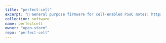 ```yaml
---
title: "perfect-cell"
excerpt: "🐞 General purpose firmware for cell-enabled PSoC motes: https://github.com/open-storm/perfect-cell"
collection: software
name: perfectcell
owner: "open-storm"
repo: "perfect-cell"
---
```


